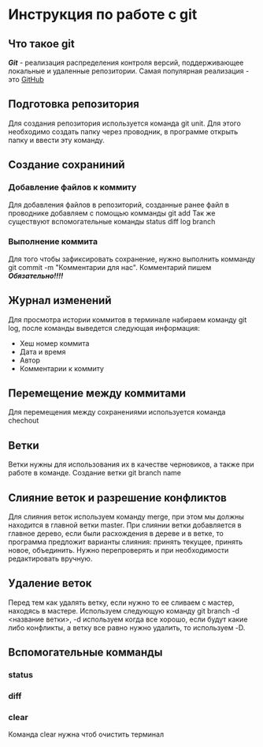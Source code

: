# Инструкция по работе с git

## Что такое git
***Git*** - реализация распределения контроля версий, поддерживающее локальные и удаленные репозитории. Самая популярная реализация - это  [GitHub](https:\\github.com "переход на GitHub")

## Подготовка репозитория
Для создания репозитория используется команда git unit. Для этого необходимо создать папку через проводник, в программе открыть папку и ввести эту команду. 

## Создание сохраниний
### Добавление файлов к коммиту
Для добавления файлов в репозиторий, созданные ранее файл в проводнике добавляем с помощью комманды git add <file>
Так же существуют вспомогательные команды status diff log branch
### Выполнение коммита
Для того чтобы зафиксировать сохранение, нужно выполнить комманду git commit -m "Комментарии для нас". Комментарий пишем ***Обязательно!!!!***

## Журнал изменений
Для просмотра истории коммитов в терминале набираем команду git log, после команды выведется следующая информация:
* Хеш номер коммита
* Дата и время
* Автор
* Комментарии к коммиту

## Перемещение между коммитами
Для перемещения между сохранениями используется команда chechout

## Ветки
Ветки нужны для использования их в качестве черновиков, а также при работе в команде.
Создание ветки git branch name

## Слияние веток и разрешение конфликтов
Для слияния веток используем команду merge, при этом мы должны находится в главной ветки master. При слиянии ветки добавляется в главное дерево, если были расхождения в дереве и в ветке, то программа предложит варианты слияния: принять текущее, принять новое, объединить. Нужно перепроверять и при необходимости редактировать вручную.
## Удаление веток
Перед тем как удалять ветку, если нужно то ее сливаем с мастер, находясь в мастере. Используем следующую команду git branch -d <название ветки>, -d используем когда все хорошо, если будут какие либо конфликты, а ветку все равно нужно удалить, то используем -D.
## Вспомогательные комманды
### status

### diff

### clear
Команда clear нужна чтоб очистить терминал